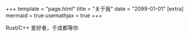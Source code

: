 +++
template = "page.html"
title = "关于我"
date = "2099-01-01"
[extra]
mermaid = true
usemathjax = true
+++

Rust/C++ 爱好者，于成都等你


